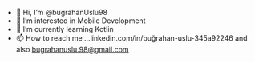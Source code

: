 - 👋 Hi, I’m @bugrahanUslu98
- 👀 I’m interested in Mobile Development
- 🌱 I’m currently learning Kotlin
- 📫 How to reach me ...linkedin.com/in/buğrahan-uslu-345a92246 and also bugrahanuslu.98@gmail.com

<!---
bugrahanUslu98/bugrahanUslu98 is a ✨ special ✨ repository because its `README.md` (this file) appears on your GitHub profile.
You can click the Preview link to take a look at your changes.
--->
